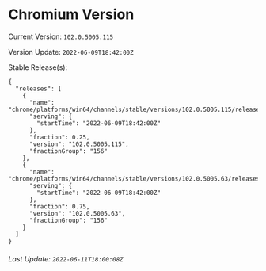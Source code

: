 # Chromium Version

Current Version: `102.0.5005.115`

Version Update: `2022-06-09T18:42:00Z`

Stable Release(s):
```
{
  "releases": [
    {
      "name": "chrome/platforms/win64/channels/stable/versions/102.0.5005.115/releases/1654800120",
      "serving": {
        "startTime": "2022-06-09T18:42:00Z"
      },
      "fraction": 0.25,
      "version": "102.0.5005.115",
      "fractionGroup": "156"
    },
    {
      "name": "chrome/platforms/win64/channels/stable/versions/102.0.5005.63/releases/1654800120",
      "serving": {
        "startTime": "2022-06-09T18:42:00Z"
      },
      "fraction": 0.75,
      "version": "102.0.5005.63",
      "fractionGroup": "156"
    }
  ]
}
```

###### Last Update: `2022-06-11T18:00:08Z`
